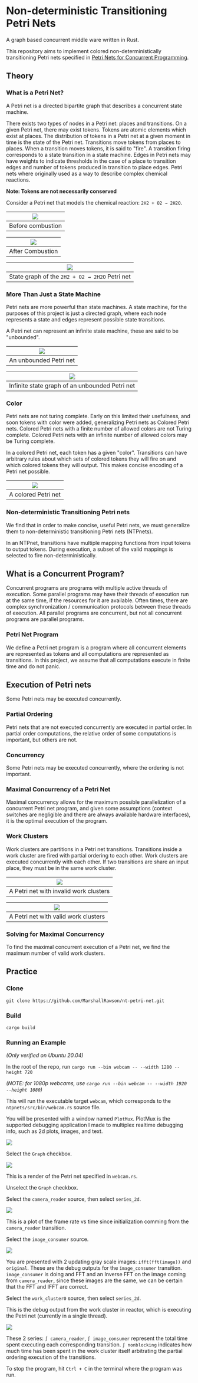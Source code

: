 # Non-deterministic Transitioning Petri Nets

A graph based concurrent middle ware written in Rust.

This repository aims to implement colored non-deterministically transitioning Petri nets specified in [Petri Nets for Concurrent Programming](https://arxiv.org/abs/2208.02900).

## Theory

### What is a Petri Net?

A Petri net is a directed bipartite graph that describes a concurrent state machine.

There exists two types of nodes in a Petri net: places and transitions. On a given Petri net, there may exist tokens. Tokens are atomic elements which exist at places. The distribution of tokens in a Petri net at a given moment in time is the state of the Petri net. Transitions move tokens from places to places. When a transition moves tokens, it is said to "fire". A transition firing corresponds to a state transition in a state machine. Edges in Petri nets may have weights to indicate thresholds in the case of a place to transition edges and number of tokens produced in transition to place edges. Petri nets where originally used as a way to describe complex chemical reactions.

**Note: Tokens are not necessarily conserved**

Consider a Petri net that models the chemical reaction: `2H2 + O2 → 2H2O`.

|![](./docs/H2+O2-H20.drawio.png)              |
|----------------------------------------------|
| Before combustion                            |

|![](./docs/H2O+O2-H2O_Combustion.drawio.png)  |
|----------------------------------------------|
| After Combustion                             |

|![](./docs/H2O+O2-H2O_State_Graph.drawio.png) |
|----------------------------------------------|
|State graph of the `2H2 + O2 → 2H2O` Petri net|

### More Than Just a State Machine

Petri nets are more powerful than state machines. A state machine, for the purposes of this project is just a directed graph, where each node represents a state and edges represent possible state transitions.

A Petri net can represent an infinite state machine, these are said to be "unbounded".

|![](./docs/Unbound_Petri_Net.drawio.png)|
|----------------------------------------|
| An unbounded Petri net                 |

|![](./docs/Infinite_sate_graph.drawio.png)      |
|------------------------------------------------|
| Infinite state graph of an unbounded Petri net |

### Color

Petri nets are not turing complete. Early on this limited their usefulness, and soon tokens with color were added, generalizing Petri nets as Colored Petri nets. Colored Petri nets with a finite number of allowed colors are not Turing complete. Colored Petri nets with an infinite number of allowed colors may be Turing complete.

In a colored Petri net, each token has a given "color". Transitions can have arbitrary rules about which sets of colored tokens they will fire on and which colored tokens they will output. This makes concise encoding of a Petri net possible.

|![](./docs/Colored_Petri_Net.drawio.png) |
|-----------------------------------------|
| A colored Petri net                     |

### Non-deterministic Transitioning Petri nets

We find that in order to make concise, useful Petri nets, we must generalize them to non-deterministic transitioning Petri nets (NTPnets).

In an NTPnet, transitions have multiple mapping functions from input tokens to output tokens. During execution, a subset of the valid mappings is selected to fire non-deterministically.

## What is a Concurrent Program?

Concurrent programs are programs with multiple active threads of execution. Some parallel programs may have their threads of execution run at the same time, if the resources for it are available. Often times, there are complex synchronization / communication protocols between these threads of execution. All parallel programs are concurrent, but not all concurrent programs are parallel programs.

### Petri Net Program

We define a Petri net program is a program where all concurrent elements are represented as tokens and all computations are represented as transitions. In this project, we assume that all computations execute in finite time and do not panic.

## Execution of Petri nets

Some Petri nets may be executed concurrently.

### Partial Ordering

Petri nets that are not executed concurrently are executed in partial order. In partial order computations, the relative order of some computations is important, but others are not.

### Concurrency

Some Petri nets may be executed concurrently, where the ordering is not important.


### Maximal Concurrency of a Petri Net

Maximal concurrency allows for the maximum possible parallelization of a concurrent Petri net program, and given some assumptions (context switches are negligible and there are always available hardware interfaces), it is the optimal execution of the program.

### Work Clusters

Work clusters are partitions in a Petri net transitions. Transitions inside a work cluster are fired with partial ordering to each other. Work clusters are executed concurrently with each other. If two transitions are share an input place, they must be in the same work cluster.

|![](./docs/Work_Cluster.drawio.png)     |
|----------------------------------------|
| A Petri net with invalid work clusters |


|![](./docs/Work_Cluster_2.drawio.png) |
|--------------------------------------|
| A Petri net with valid work clusters |


### Solving for Maximal Concurrency

To find the maximal concurrent execution of a Petri net, we find the maximum number of valid work clusters.

## Practice

### Clone

`git clone https://github.com/MarshallRawson/nt-petri-net.git`

### Build

`cargo build`

### Running an Example
*(Only verified on Ubuntu 20.04)*

In the root of the repo, run `cargo run --bin webcam -- --width 1280 --height 720`

*(NOTE: for 1080p webcams, use `cargo run --bin webcam -- --width 1920 --height 1080`)*

This will run the executable target `webcam`, which corresponds to the `ntpnets/src/bin/webcam.rs` source file.

You will be presented with a window named `PlotMux`. PlotMux is the supported debugging application I made to multiplex realtime debugging info, such as 2d plots, images, and text.

![](./docs/webcam/plotmux_home.png)

Select the `Graph` checkbox.

![](./docs/webcam.graph.png)

This is a render of the Petri net specified in `webcam.rs`.

Unselect the `Graph` checkbox.

Select the `camera_reader` source, then select `series_2d`.

![](./docs/webcam/camera_reader.png)

This is a plot of the frame rate vs time since initialization comming from the `camera_reader` transition.

Select the `image_consumer` source.

![](./docs/webcam/image_consumer.png)

You are presented with 2 updating gray scale images: `ifft(fft(image))` and `original`. These are the debug outputs for the `image_consumer` transition. `image_consumer` is doing and FFT and an Inverse FFT on the image coming from `camera_reader`, since these images are the same, we can be certain that the FFT and IFFT are correct.

Select the `work_cluster0` source, then select `series_2d`.

This is the debug output from the work cluster in reactor, which is executing the Petri net (currently in a single thread).

![](./docs/webcam/work_cluster0.png)

These 2 series: `∫ camera_reader`, `∫ image_consumer` represent the total time spent executing each corresponding transition. `∫ nonblocking` indicates how much time has been spent in the work cluster itself arbitrating the partial ordering execution of the transitions.

To stop the program, hit `Ctrl + C` in the terminal where the program was run.
